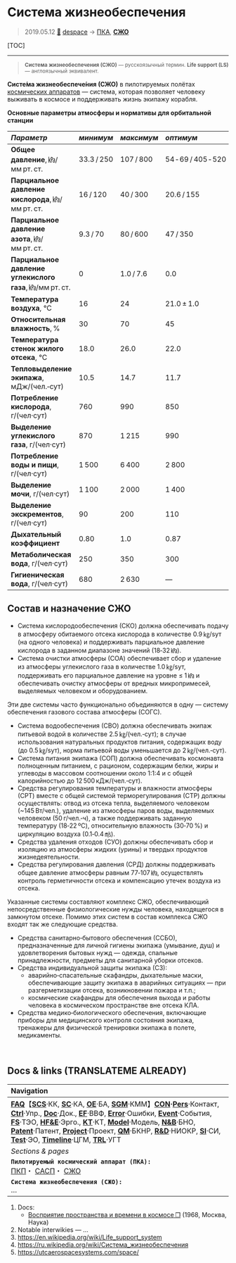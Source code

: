 # Система жизнеобеспечения
> 2019.05.12 [🚀](../index/index.md) [despace](index.md) → [ПКА](sc.md), **[СЖО](ls.md)**

[TOC]

---

> <small>**Система жизнеобеспечения (СЖО)** — русскоязычный термин. **Life support (LS)** — англоязычный эквивалент.</small>

**Систе́ма жизнеобеспече́ния (СЖО)** в пилотируемых полётах [космических аппаратов](sc.md) — система, которая позволяет человеку выживать в космосе и поддерживать жизнь экипажу корабля.

**Основные параметры атмосферы и нормативы для орбитальной станции**

|*Параметр*|*минимум*|*максимум*|*оптимум*|
|:--|:--|:--|:--|
|**Общее давление**, ㎪/мм рт. ст.|33.3 / 250|107 / 800|54 ‑ 69 / 405 ‑ 520|
|**Парциальное давление кислорода**, ㎪/мм рт. ст.|16 / 120|40 / 300|20.6 / 155|
|**Парциальное давление азота**, ㎪/мм рт. ст.|9.3 / 70|80 / 600|47 / 350|
|**Парциальное давление углекислого газа**, ㎪/мм рт. ст.|0|1.0 / 7.6|0.0|
|**Температура воздуха**, ℃|16|24|21.0 ± 1.0|
|**Относительная влажность**, %|30|70|45|
|**Температура стенок жилого отсека**, ℃|18.0|26.0|22.0|
|**Тепловыделение экипажа**, мДж/(чел.‑сут)|10.5|14.7|11.7|
|**Потребление кислорода**, г/(чел·сут)|760|990|850|
|**Выделение углекислого газа**, г/(чел·сут)|870|1 215|990|
|**Потребление воды и пищи**, г/(чел·сут)|1 500|6 400|2 800|
|**Выделение мочи**, г/(чел·сут)|1 100|2 000|1 400|
|**Выделение экскрементов**, г/(чел·сут)|90|200|110|
|**Дыхательный коэффициент**|0.80|1.0|0.87|
|**Метаболическая вода**, г/(чел·сут)|250|350|300|
|**Гигиеническая вода**, г/(чел·сут)|680|2 630|—|



## Состав и назначение СЖО
   - Система кислородообеспечения (СКО) должна обеспечивать подачу в атмосферу обитаемого отсека кислорода в количестве 0.9 ㎏/sут (на одного человека) и поддерживать парциальное давление кислорода в заданном диапазоне значений (18‑32 ㎪).
   - Система очистки атмосферы (СОА) обеспечивает сбор и удаление из атмосферы углекислого газа в количестве 1.0 ㎏/sут, поддерживать его парциальное давление на уровне ≤ 1 ㎪ и обеспечивать очистку атмосферы от вредных микропримесей, выделяемых человеком и оборудованием.

Эти две системы часто функционально объединяются в одну — систему обеспечения газового состава атмосферы (СОГС).
   - Система водообеспечения (СВО) должна обеспечивать экипаж питьевой водой в количестве 2.5 ㎏/(чел.‑сут); в случае использования натуральных продуктов питания, содержащих воду (до 0.5 ㎏/sут), норма питьевой воды уменьшается до 2 ㎏/(чел.‑сут).
   - Система питания экипажа (СОП) должна обеспечивать космонавта полноценным питанием, с рационом, содержащим белки, жиры и углеводы в массовом соотношении около 1:1:4 и с общей калорийностью до 12 500 кДж/(чел.‑сут).
   - Средства регулирования температуры и влажности атмосферы (СРТ) вместе с общей системой терморегулирования (СТР) должны осуществлять: отвод из отсека тепла, выделяемого человеком (~145 Вт/чел.), удаление из атмосферы паров воды, выделяемых человеком (50 г/чел.‑ч), а также поддерживать заданную температуру (18‑22 ºC), относительную влажность (30‑70 %) и циркуляцию воздуха (0.1‑0.4 ㎧).
   - Средства удаления отходов (СУО) должны обеспечивать сбор и изоляцию из атмосферы жидких (урины) и твердых продуктов жизнедеятельности.
   - Средства регулирования давления (СРД) должны поддерживать общее давление атмосферы равным 77‑107 ㎪, осуществлять контроль герметичности отсека и компенсацию утечек воздуха из отсека.

Указанные системы составляют комплекс СЖО, обеспечивающий непосредственные физиологические нужды человека, находящегося в замкнутом отсеке. Помимо этих систем в состав комплекса СЖО входят так же следующие средства.
   - Средства санитарно‑бытового обеспечения (ССБО), предназначенные для личной гигиены экипажа (умывание, душ) и удовлетворения бытовых нужд — одежда, спальные принадлежности, предметы для санитарной уборки отсеков.
   - Средства индивидуальной защиты экипажа (СЗ):
      - аварийно‑спасательные скафандры, дыхательные маски, обеспечивающие защиту экипажа в аварийных ситуациях — при разгерметизации отсека, возникновении пожара и т.п.;
      - космические скафандры для обеспечения выхода и работы человека в космическом пространстве вне отсека КЛА.
   - Средства медико‑биологического обеспечения, включающие приборы для медицинского контроля состояния экипажа, тренажеры для физической тренировки экипажа в полете, медикаменты.



<p style="page-break-after:always"> </p>

## Docs & links (TRANSLATEME ALREADY)
|Navigation|
|:--|
|**[FAQ](faq.md)**【**[SCS](scs.md)**·КК, **[SC](sc.md)**·КА, **[OE](oe.md)**·БА, **[SGM](sgm.md)**·КММ】**[CON](contact.md)·[Pers](person.md)**·Контакт, **[Ctrl](control.md)**·Упр., **[Doc](doc.md)**·Док., **[EF](ef.md)**·ВВФ, **[Error](error.md)**·Ошибки, **[Event](event.md)**·События, **[FS](fs.md)**·ТЭО, **[HF&E](hfe.md)**·Эрго., **[KT](kt.md)**·КТ, **[Model](model.md)**·Модель, **[N&B](nnb.md)**·БНО, **[Patent](патент.md)**·Патент, **[Project](project.md)**·Проект, **[QM](qm.md)**·БКНР, **[R&D](rnd.md)**·НИОКР, **[SI](si.md)**·СИ, **[Test](test.md)**·ЭО, **[Timeline](timeline.md)**·ЦГМ, **[TRL](trl.md)**·УГТ|
|*Sections & pages*|
|**`Пилотируемый космический аппарат (ПКА):`**<br> [ПКП](manned_sf.md)・ [САСП](les.md)・ [СЖО](ls.md)|
|**`Система жизнеобеспечения (СЖО):`**<br> …|

   1. Docs:
      - [Восприятие пространства и времени в космосе ❐](f/scs/man/vospriyatie_prostranstva_vremeni_v_kosmose_1968.pdf) (1968, Москва, Наука)
   1. Notable interwikies — …
   1. <https://en.wikipedia.org/wiki/Life_support_system>
   1. <https://ru.wikipedia.org/wiki/Система_жизнеобеспечения>
   1. <https://utcaerospacesystems.com/space/>
